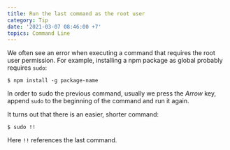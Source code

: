 ```yaml
---
title: Run the last command as the root user
category: Tip
date: '2021-03-07 08:46:00 +7'
topics: Command Line
---
```


We often see an error when executing a command that requires the root user permission. For example, installing a npm package as global probably requires `sudo`:

```shell
$ npm install -g package-name
```

In order to sudo the previous command, usually we press the _Arrow_ key, append `sudo` to the beginning of the command and run it again.

It turns out that there is an easier, shorter command:

```shell
$ sudo !!
```

Here `!!` references the last command.
